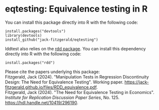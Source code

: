 # eqtesting: Equivalence testing in R

You can install this package directly into R with the following code:
```
install.packages("devtools")
library(devtools)
install_github("jack-fitzgerald/eqtesting")
```

lddtest also relies on the [rdd package](https://doi.org/10.32614/CRAN.package.rdd). You can install this dependency directly into R with the following code:
```
install.packages("rdd")
```

Please cite the papers underlying this package: <br/>
Fitzgerald, Jack (2024). "Manipulation Tests in Regression Discontinuity Design: The Need for Equivalence Testing". Working paper. https://jack-fitzgerald.github.io/files/RDD_equivalence.pdf. <br/>
Fitzgerald, Jack (2024). "The Need for Equivalence Testing in Economics". <i>Institute for Replication Discussion Paper Series</i>, No. 125. https://hdl.handle.net/10419/296190.
